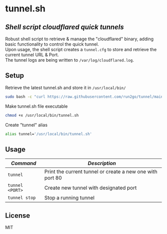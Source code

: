 # tunnel.sh
## _Shell script cloudflared quick tunnels_
Robust shell script to retrieve & manage the "cloudflared" binary, adding basic functionality to control the quick tunnel.<br>
Upon usage, the shell script creates a ```tunnel.cfg``` to store and retrieve the current tunnel URL & Port.<br>
The tunnel logs are being written to ```/var/log/cloudflared.log```.

## Setup
Retrieve the latest tunnel.sh and store it in ```/usr/local/bin/```
```sh
sudo bash -c "curl https://raw.githubusercontent.com/run2go/tunnel/main/tunnel.sh > /usr/local/bin/tunnel.sh"
```

Make tunnel.sh file executable
```sh
chmod +x /usr/local/bin/tunnel.sh
```

Create "tunnel" alias
```sh
alias tunnel='/usr/local/bin/tunnel.sh'
```

## Usage
| _Command_ | _Description_ |
| ------ | ------ |
| ```tunnel``` | Print the current tunnel or create a new one with port 80 |
| ```tunnel <PORT>``` | Create new tunnel with designated port |
| ```tunnel stop``` | Stop a running tunnel |

## License
MIT
